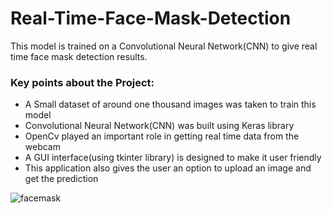 # Real-Time-Face-Mask-Detection
This model is trained on a Convolutional Neural Network(CNN) to give real time face mask detection results. 

### Key points about the Project:
- A Small dataset of around one thousand images was taken to train this model
- Convolutional Neural Network(CNN) was built using Keras library
- OpenCv played an important role in getting real time data from the webcam
- A GUI interface(using tkinter library) is designed to make it user friendly
- This application also gives the user an option to upload an image and get the prediction

![facemask](https://user-images.githubusercontent.com/45857315/95237009-4a66df00-0825-11eb-9716-cb38a8b879ef.gif)

<!--- ![github](https://user-images.githubusercontent.com/45857315/86604939-a79f8a00-bfc3-11ea-855a-2abc420bd3d8.gif) 
![FaceMask](https://user-images.githubusercontent.com/45857315/95216478-b9d1d400-080f-11eb-9fd1-9caf984be23c.gif) --->



